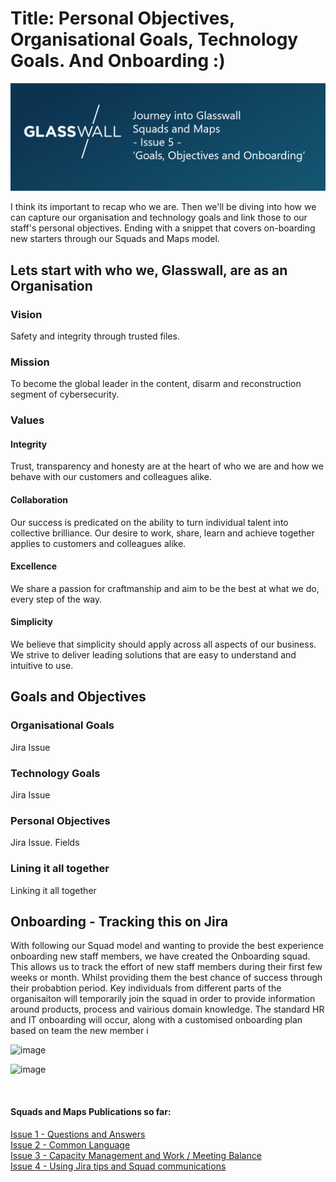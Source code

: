 # Title: Personal Objectives, Organisational Goals, Technology Goals. And Onboarding :)

![image](Pictures/BlogIssue5.png)

I think its important to recap who we are. Then we'll be diving into how we can capture our organisation and technology goals and link those to our staff's personal objectives. Ending with a snippet that covers on-boarding new starters through our Squads and Maps model.


## Lets start with who we, Glasswall, are as an Organisation

### Vision
Safety and integrity through trusted files.

### Mission
To become the global leader in the content, disarm and reconstruction segment of cybersecurity.


### Values
#### Integrity
Trust, transparency and honesty are at the heart of who we are and how we behave with our customers and colleagues alike.
#### Collaboration
Our success is predicated on the ability to turn individual talent into collective brilliance. Our desire to work, share, learn and achieve together applies to customers and colleagues alike.
#### Excellence
We share a passion for craftmanship and aim to be the best at what we do, every step of the way.
#### Simplicity
We believe that simplicity should apply across all aspects of our business. We strive to deliver leading solutions that are easy to understand and intuitive to use.


## Goals and Objectives 

### Organisational Goals

Jira Issue

### Technology Goals

Jira Issue 

### Personal Objectives
Jira Issue. Fields

### Lining it all together
Linking it all together


## Onboarding - Tracking this on Jira

With following our Squad model and wanting to provide the best experience onboarding new staff members, we have created the Onboarding squad. This allows us to track the effort of new staff members during their first few weeks or month. Whilst providing them the best chance of success through their probabtion period. Key individuals from different parts of the organisaiton will temporarily join the squad in order to provide information around products, process and vairious domain knowledge. The standard HR and IT onboarding will occur, along with a customised onboarding plan based on team the new member i

![image](Pictures/Onboarding.png)

![image](Pictures/OnboardingKRs.png)

<br/>  

#### Squads and Maps Publications so far:
[Issue 1 - Questions and Answers](https://medium.com/glasswall-engineering/glasswall-squads-and-maps-issue-1-questions-a5056b8c37c9)  
[Issue 2 - Common Language](https://medium.com/glasswall-engineering/slideshare-glasswall-squads-and-maps-part-2-e3b8b222b72f)  
[Issue 3 - Capacity Management and Work / Meeting Balance](https://medium.com/glasswall-engineering/glasswall-squads-and-maps-issue-3-capacity-management-and-work-meeting-balance-cd7660d15100)  
[Issue 4 - Using Jira tips and Squad communications](https://medium.com/glasswall-engineering/jira-tips-and-squad-communications-2bbc7676aa10)

